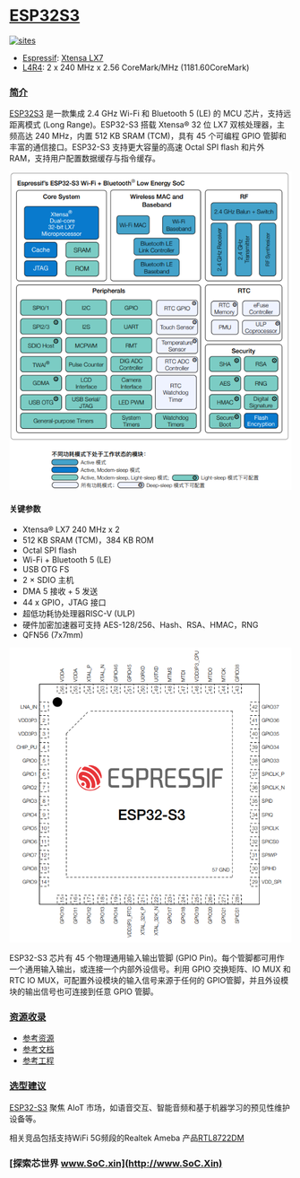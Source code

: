 ﻿# [ESP32S3](https://github.com/SoCXin/ESP32S3)

[![sites](http://182.61.61.133/link/resources/SoC.png)](https://docs.soc.xin/ESP32S3)

* [Espressif](https://www.espressif.com/): [Xtensa LX7](https://docs.soc.xin/espressif/index.html#esp-lx7)
* [L4R4](https://github.com/SoCXin/Level): 2 x 240 MHz x 2.56 CoreMark/MHz (1181.60CoreMark)

### [简介](https://github.com/SoCXin/ESP32S3/wiki)

[ESP32S3](https://github.com/SoCXin/ESP32S3) 是一款集成 2.4 GHz Wi-Fi 和 Bluetooth 5 (LE) 的 MCU 芯片，支持远距离模式 (Long Range)。ESP32-S3 搭载 Xtensa® 32 位 LX7 双核处理器，主频高达 240 MHz，内置 512 KB SRAM (TCM)，具有 45 个可编程 GPIO 管脚和丰富的通信接口。ESP32-S3 支持更大容量的高速 Octal SPI flash 和片外 RAM，支持用户配置数据缓存与指令缓存。

[![sites](docs/ESP32-S3.png)](https://www.espressif.com/zh-hans/products/socs/ESP32-S3)


#### 关键参数

* Xtensa® LX7 240 MHz x 2
* 512 KB SRAM (TCM)，384 KB ROM
* Octal SPI flash
* Wi-Fi + Bluetooth 5 (LE)
* USB OTG FS
* 2 × SDIO 主机
* DMA 5 接收 + 5 发送
* 44 x GPIO，JTAG 接口
* 超低功耗协处理器RISC-V (ULP)
* 硬件加密加速器可支持 AES-128/256、Hash、RSA、HMAC，RNG
* QFN56 (7x7mm)

[![sites](docs/ESP32-S3-PIN.png)](https://www.espressif.com/sites/default/files/documentation/esp32-s3_datasheet_cn.pdf)

ESP32-S3 芯片有 45 个物理通用输入输出管脚 (GPIO Pin)。每个管脚都可用作一个通用输入输出，或连接一个内部外设信号。利用 GPIO 交换矩阵、IO MUX 和 RTC IO MUX，可配置外设模块的输入信号来源于任何的 GPIO管脚，并且外设模块的输出信号也可连接到任意 GPIO 管脚。

### [资源收录](https://github.com/SoCXin)

* [参考资源](src/)
* [参考文档](docs/)
* [参考工程](project/)

### [选型建议](https://github.com/SoCXin/ESP32S3)

[ESP32-S3](https://github.com/SoCXin/ESP32S3) 聚焦 AIoT 市场，如语音交互、智能音频和基于机器学习的预见性维护设备等。

相关竞品包括支持WiFi 5G频段的Realtek Ameba 产品[RTL8722DM](https://github.com/SoCXin/RTL8722DM)

### [探索芯世界 www.SoC.xin](http://www.SoC.Xin)
